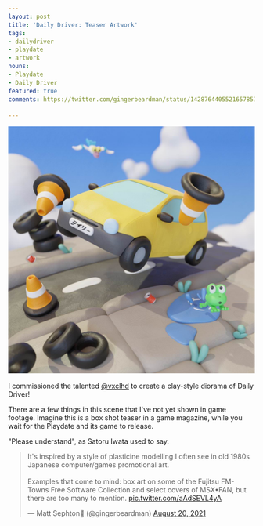 ```yaml
---
layout: post
title: 'Daily Driver: Teaser Artwork'
tags:
- dailydriver
- playdate
- artwork
nouns:
- Playdate
- Daily Driver
featured: true
comments: https://twitter.com/gingerbeardman/status/1428764405521657857

---
```


![JPG](/images/posts/daily-driver-artwork.jpg)

I commissioned the talented [@vxclhd](https://www.instagram.com/vxclhd/) to create a clay-style diorama of Daily Driver!

There are a few things in this scene that I've not yet shown in game footage. Imagine this is a box shot teaser in a game magazine, while you wait for the Playdate and its game to release.

"Please understand", as Satoru Iwata used to say.

<blockquote class="twitter-tweet" data-conversation="none"><p lang="en" dir="ltr">It&#39;s inspired by a style of plasticine modelling I often see in old 1980s Japanese computer/games promotional art. <br><br>Examples that come to mind: box art on some of the Fujitsu FM-Towns Free Software Collection and select covers of MSX•FAN, but there are too many to mention. <a href="https://t.co/aAdSEVL4yA">pic.twitter.com/aAdSEVL4yA</a></p>&mdash; Matt Sephton🎴 (@gingerbeardman) <a href="https://twitter.com/gingerbeardman/status/1428772256239476740?ref_src=twsrc%5Etfw">August 20, 2021</a></blockquote> <script async src="https://platform.twitter.com/widgets.js" charset="utf-8"></script>